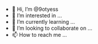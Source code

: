 - 👋 Hi, I’m @9otyess
- 👀 I’m interested in ...
- 🌱 I’m currently learning ...
- 💞️ I’m looking to collaborate on ...
- 📫 How to reach me ...

<!---
9otyess/9otyess is a ✨ special ✨ repository because its `README.md` (this file) appears on your GitHub profile.
You can click the Preview link to take a look at your changes.
--->
